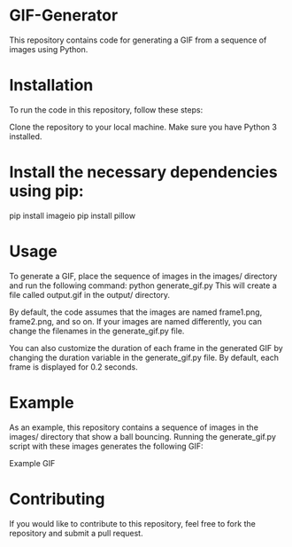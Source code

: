 # GIF-Generator

This repository contains code for generating a GIF from a sequence of images using Python.

# Installation
To run the code in this repository, follow these steps:

Clone the repository to your local machine.
Make sure you have Python 3 installed.

# Install the necessary dependencies using pip:

pip install imageio
pip install pillow

# Usage
To generate a GIF, place the sequence of images in the images/ directory and run the following command:
python generate_gif.py
This will create a file called output.gif in the output/ directory.

By default, the code assumes that the images are named frame1.png, frame2.png, and so on. If your images are named differently, you can change the filenames in the generate_gif.py file.

You can also customize the duration of each frame in the generated GIF by changing the duration variable in the generate_gif.py file. By default, each frame is displayed for 0.2 seconds.

# Example
As an example, this repository contains a sequence of images in the images/ directory that show a ball bouncing. Running the generate_gif.py script with these images generates the following GIF:

Example GIF

# Contributing
If you would like to contribute to this repository, feel free to fork the repository and submit a pull request.
